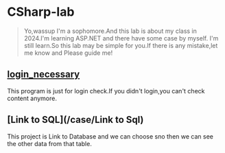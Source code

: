 # CSharp-lab
> Yo,wassup I'm a sophomore.And this lab is about my class in 2024.I'm learning ASP.NET and there have some case by myself.
> I'm still learn.So this lab may be simple for you.If there is any mistake,let me know and Please guide me!
## [login_necessary](/case/login_necessary)
This program is just for login check.If you didn't login,you can't check content anymore.
## [Link to SQL](/case/Link to Sql)
This project is Link to Database and we can choose sno then we can see the other data from that table.
